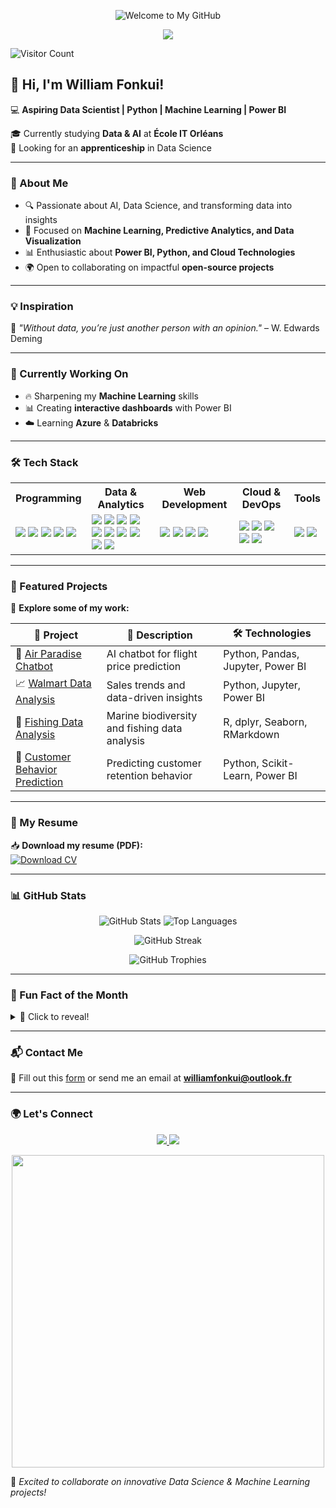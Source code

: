 <p align="center">
  <img src="https://capsule-render.vercel.app/api?type=wave&color=gradient&height=150&section=header&text=Welcome%20to%20My%20GitHub!&fontSize=30&fontColor=333333&animation=fadeIn" alt="Welcome to My GitHub">
</p>

<p align="center">
  <img src="https://readme-typing-svg.herokuapp.com/?lines=Welcome+to+my+GitHub!;Aspiring+Data+Scientist;Machine+Learning+Enthusiast;Power+BI+Developer&center=true&width=500&height=50">
</p>

![Visitor Count](https://komarev.com/ghpvc/?username=liam237&color=blue)

## 👋 Hi, I'm William Fonkui!

💻 **Aspiring Data Scientist | Python | Machine Learning | Power BI**

🎓 Currently studying **Data & AI** at **École IT Orléans**  
🚀 Looking for an **apprenticeship** in Data Science

---

### 🚀 About Me
- 🔍 Passionate about AI, Data Science, and transforming data into insights
- 🎯 Focused on **Machine Learning, Predictive Analytics, and Data Visualization**
- 📊 Enthusiastic about **Power BI, Python, and Cloud Technologies**
- 🌍 Open to collaborating on impactful **open-source projects**

---

### 💡 Inspiration
📌 *"Without data, you’re just another person with an opinion."* – W. Edwards Deming

---

### 🚧 Currently Working On
- 🔥 Sharpening my **Machine Learning** skills
- 📊 Creating **interactive dashboards** with Power BI
- ☁️ Learning **Azure** & **Databricks**

---

### 🛠 Tech Stack
<table>
  <tr>
    <th>Programming</th>
    <th>Data & Analytics</th>
    <th>Web Development</th>
    <th>Cloud & DevOps</th>
    <th>Tools</th>
  </tr>
  <tr>
    <td>
      <img src="https://img.shields.io/badge/Python-3776AB?style=flat&logo=python&logoColor=white">
      <img src="https://img.shields.io/badge/R-276DC3?style=flat&logo=r&logoColor=white">
      <img src="https://img.shields.io/badge/SQL-CC2927?style=flat&logo=microsoftsqlserver&logoColor=white">
      <img src="https://img.shields.io/badge/JavaScript-F7DF1E?style=flat&logo=javascript&logoColor=black">
      <img src="https://img.shields.io/badge/PHP-777BB4?style=flat&logo=php&logoColor=white">
    </td>
    <td>
      <img src="https://img.shields.io/badge/Pandas-150458?style=flat&logo=pandas&logoColor=white">
      <img src="https://img.shields.io/badge/NumPy-013243?style=flat&logo=numpy&logoColor=white">
      <img src="https://img.shields.io/badge/ScikitLearn-F7931E?style=flat&logo=scikitlearn&logoColor=white">
      <img src="https://img.shields.io/badge/Seaborn-007FFF?style=flat&logo=seaborn&logoColor=white">
      <img src="https://img.shields.io/badge/Matplotlib-11557C?style=flat&logo=matplotlib&logoColor=white">
      <img src="https://img.shields.io/badge/XGBoost-FF7F00?style=flat&logo=xgboost&logoColor=white">
      <img src="https://img.shields.io/badge/Random%20Forest-228B22?style=flat">
      <img src="https://img.shields.io/badge/Linear%20Regression-0000FF?style=flat">
      <img src="https://img.shields.io/badge/Neural%20Networks-FF4500?style=flat">
      <img src="https://img.shields.io/badge/Power%20BI-F2C811?style=flat&logo=powerbi&logoColor=white">
    </td>
    <td>
      <img src="https://img.shields.io/badge/Django-092E20?style=flat&logo=django&logoColor=white">
      <img src="https://img.shields.io/badge/React%20Native-61DAFB?style=flat&logo=react&logoColor=black">
      <img src="https://img.shields.io/badge/Node.js-339933?style=flat&logo=node.js&logoColor=white">
      <img src="https://img.shields.io/badge/Laravel-FF2D20?style=flat&logo=laravel&logoColor=white">
    </td>
    <td>
      <img src="https://img.shields.io/badge/Microsoft%20Azure-0078D4?style=flat&logo=microsoftazure&logoColor=white">
      <img src="https://img.shields.io/badge/Databricks-FF3621?style=flat&logo=databricks&logoColor=white">
      <img src="https://img.shields.io/badge/Docker-2496ED?style=flat&logo=docker&logoColor=white">
      <img src="https://img.shields.io/badge/Kubernetes-326CE5?style=flat&logo=kubernetes&logoColor=white">
      <img src="https://img.shields.io/badge/CI/CD-FF9900?style=flat">
    </td>
    <td>
      <img src="https://img.shields.io/badge/Git-F05032?style=flat&logo=git&logoColor=white">
      <img src="https://img.shields.io/badge/GitHub-181717?style=flat&logo=github&logoColor=white">
    </td>
  </tr>
</table>

---

### 📂 Featured Projects
🚀 **Explore some of my work:**

| 🚀 Project | 📝 Description | 🛠 Technologies |
|-----------|----------------|----------------|
| 🛒 [Air Paradise Chatbot](https://github.com/liam237/air_paradise_chatbot) | AI chatbot for flight price prediction | Python, Pandas, Jupyter, Power BI |
| 📈 [Walmart Data Analysis](https://github.com/liam237/walmart-data-analysis) | Sales trends and data-driven insights | Python, Jupyter, Power BI |
| 🎣 [Fishing Data Analysis](https://github.com/liam237/fishing-data-analysis) | Marine biodiversity and fishing data analysis | R, dplyr, Seaborn, RMarkdown |
| 🤖 [Customer Behavior Prediction](https://github.com/liam237/customer-behavior-prediction) | Predicting customer retention behavior | Python, Scikit-Learn, Power BI |

---

### 📄 My Resume

📥 **Download my resume (PDF):**  
[![Download CV](https://img.shields.io/badge/Download-Resume-blue)](https://github.com/liam237/liam237/blob/main/William_Fonkui.pdf)

---

### 📊 GitHub Stats
<p align="center">
  <img src="https://github-readme-stats.vercel.app/api?username=liam237&show_icons=true&theme=radical" alt="GitHub Stats" />
  <img src="https://github-readme-stats.vercel.app/api/top-langs/?username=liam237&layout=compact&theme=radical" alt="Top Languages" />
</p>

<p align="center">
  <img src="https://github-readme-streak-stats.herokuapp.com/?user=liam237&theme=radical" alt="GitHub Streak" />
</p>

<p align="center">
  <img src="https://github-profile-trophy.vercel.app/?username=liam237&theme=radical&margin-w=15&no-frame=true" alt="GitHub Trophies" />
</p>

---

### 🤯 Fun Fact of the Month
<details>
  <summary>🧠 Click to reveal!</summary>
  🔍 **Did you know?** The term 'Data Science' was coined in 2001!
</details>

---

### 📬 Contact Me
💬 Fill out this [form](https://forms.gle/EXAMPLE-LINK) or send me an email at **williamfonkui@outlook.fr**

---

### 🌍 Let's Connect
<p align="center">
  <a href="https://www.linkedin.com/in/data-williamfonkui/">
    <img src="https://img.shields.io/badge/LinkedIn-Connect-blue?logo=linkedin" />
  </a>
  <a href="https://github.com/liam237">
    <img src="https://img.shields.io/badge/GitHub-Follow-black?logo=github" />
  </a>
</p>

<p align="center">
  <img src="https://media.giphy.com/media/xT9IgzoKnwFNmISR8I/giphy.gif" width="500">
</p>

🚀 *Excited to collaborate on innovative Data Science & Machine Learning projects!*

